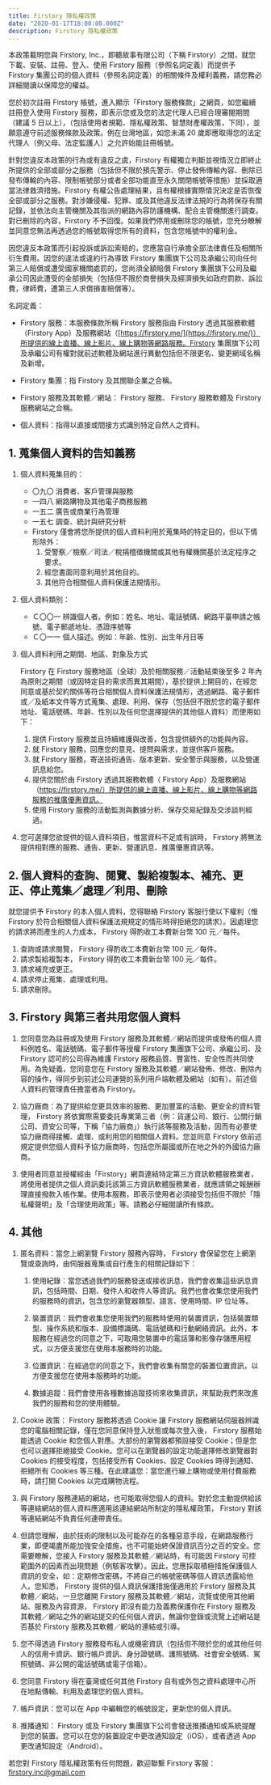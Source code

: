```yaml
---
title: Firstory 隱私權政策
date: "2020-01-17T18:00:00.000Z"
description: Firstory 隱私權政策
---
```


本政策載明您與 Firstory, Inc.，即聽故事有限公司（下稱 Firstory）之間，就您下載、安裝、註冊、登入、使用 Firstory 服務（參照名詞定義）而提供予 Firstory 集團公司的個人資料（參照名詞定義）的相關條件及權利義務，請您務必詳細閱讀以保障您的權益。

您於初次註冊 Firstory 帳號，進入顯示「Firstory 服務條款」之網頁，如您繼續註冊登入使用 Firstory 服務，即表示您或及您的法定代理人已經合理審閱期間（建議 5 日以上），（包括使用者規範、隱私權政策、智慧財產權政策，下同），並願意遵守前述服務條款及政策。例在台灣地區，如您未滿 20 歲即應取得您的法定代理人（例父母、法定監護人）之允許始能註冊帳號。

針對您違反本政策的行為或有違反之虞，Firstory 有權獨立判斷並視情況立即終止所提供的全部或部分之服務（包括但不限於預先警示、停止發佈傳輸內容、刪除已發布傳輸的內容、限制帳號部分或者全部功能直至永久關閉帳號等措施）並採取適當法律救濟措施。Firstory 有權公告處理結果，且有權根據實際情況決定是否恢復全部或部分之服務。對涉嫌侵權、犯罪、或及其他違反法律法規的行為將保存有關記錄，並依法向主管機關及其指派的網路內容防護機構、配合主管機關進行調查。對已刪除的內容，Firstory 不予回復。如果我們停用或刪除您的帳號，您充分瞭解並同意您無法再透過您的帳號取得您所有的資料，包含您帳號中的權利金。

因您違反本政策而引起投訴或訴訟索賠的，您應當自行承擔全部法律責任及相關所衍生費用。因您的違法或違約行為導致 Firstory 集團旗下公司及承繼公司向任何第三人賠償或遭受國家機關處罰的，您尚須全額賠償 Firstory 集團旗下公司及繼承公司因此遭受的全部損失（包括但不限於商譽損失及經濟損失如政府罰款、訴訟費，律師費，遭第三人求償損害賠償等）。

名詞定義：

- Firstory 服務：本服務條款所稱 Firstory 服務指由 Firstory 透過其服務軟體（Firstory App）及服務網站（[https://firstory.me/](https://firstory.me/)）所提供的線上直播、線上影片、線上購物等網路服務。Firstory 集團旗下公司及承繼公司有權對就前述軟體及網站進行異動包括但不限更名、變更網域名稱及新增。

- Firstory 集團：指 Firstory 及其關聯企業之合稱。

- Firstory 服務及其軟體／網站： Firstory 服務、 Firstory 服務軟體及 Firstory 服務網站之合稱。

- 個人資料：指得以直接或間接方式識別特定自然人之資料。

## 1. 蒐集個人資料的告知義務

1. 個人資料蒐集目的：

    - 〇九〇 消費者、客戶管理與服務
    - 一四八 網路購物及其他電子商務服務
    - 一五二 廣告或商業行為管理
    - 一五七 調查、統計與研究分析
    - Firstory 僅會將您所提供的個人資料利用於蒐集時的特定目的，但以下情形除外：
        1. 受警察／檢察／司法／稅捐稽徵機關或其他有權機關基於法定程序之要求。
        2. 經您書面同意利用於其他目的。
        3. 其他符合相關個人資料保護法規情形。
2. 個人資料類別：

    - Ｃ〇〇一 辨識個人者。例如：姓名、地址、電話號碼、網路平臺申請之帳號、電子郵遞地址、憑證序號等
    - Ｃ〇一一 個人描述。例如：年齡、性別、出生年月日等

3. 個人資料利用之期間、地區、對象及方式

    Firstory 在 Firstory 服務地區（全球）及於相關服務／活動結束後至多 2 年內為原則之期間（或因特定目的需求而異其期間），基於提供上開目的，在經您同意或基於契約關係等符合相關個人資料保護法規情形，透過網路、電子郵件或／及紙本文件等方式蒐集、處理、利用、保存（包括但不限於您的電子郵件地址、電話號碼、年齡、性別以及任何您選擇提供的其他個人資料）而使用如下：

    1. 提供 Firstory 服務並且持續維護與改善，包含提供額外的功能與內容。
    2. 就 Firstory 服務，回應您的意見、提問與需求，並提供客戶服務。
    3. 就 Firstory 服務，寄送技術通告、版本更新、安全警示與服務，以及營運訊息給您。
    4. 提供您關於由 Firstory 透過其服務軟體（ Firstory App）及服務網站（https://firstory.me/）所提供的線上直播、線上影片、線上購物等網路服務的推廣優惠資訊。
    5. 使用 Firstory 服務的活動監測與數據分析、保存交易紀錄及交涉談判經過。

4. 您可選擇您欲提供的個人資料項目，惟當資料不足或有誤時， Firstory 將無法提供相對應的服務、通告、更新、營運訊息、推廣優惠資訊等。

## 2. 個人資料的查詢、閱覽、製給複製本、補充、更正、停止蒐集／處理／利用、刪除

就您提供予 Firstory 的本人個人資料，您得聯絡 Firstory 客服行使以下權利（惟 Firstory 於符合相關個人資料保護法規規定的情形時得拒絕您的請求）。因處理您的請求將而產生的人力成本， Firstory 得酌收工本費新台幣 100 元／每件。

1. 查詢或請求閱覽， Firstory 得酌收工本費新台幣 100 元／每件。
2. 請求製給複製本， Firstory 得酌收工本費新台幣 100 元／每件。
3. 請求補充或更正。
4. 請求停止蒐集、處理或利用。
5. 請求刪除。

## 3. Firstory 與第三者共用您個人資料

1. 您同意您為註冊或及使用 Firstory 服務及其軟體／網站而提供或發佈的個人資料例姓名、電話號碼、電子郵件等授權 Firstory 集團旗下公司、承繼公司、及 Firstory 認可的公司得為維護 Firstory 服務品質、豐富性、安全性而共同使用。為免疑義，您同意您在 Firstory 服務及其軟體／網站發佈、修改、刪除內容的操作，得同步到前述公司運營的系列用戶端軟體及網站（如有）。前述個人資料的管理責任擔當者為 Firstory。

2. 協力廠商：為了提供給您更具效率的服務、更加豐富的活動、更安全的資料管理， Firstory 將依實際需要委託專業第三者（例：貨運公司、銀行、公關行銷公司、資安公司等，下稱「協力廠商」）執行該等服務及活動，因而有必要使協力廠商得接觸、處理、或利用您的相關個人資料。您並同意 Firstory 依前述規定提供您個人資料予協力廠商時，包括您所屬國或所在地之外的外國協力廠商。

3. 使用者同意並授權經由「Firstory」網頁連結特定第三方資訊軟體服務業者，將使用者提供之個人資訊委託該第三方資訊軟體服務業者，就應請領之報酬辦理直接撥款入帳作業。使用本服務，即表示使用者必須接受包括但不限於「隱私權聲明」及「合理使用政策」等。請務必仔細閱讀所有條款。

## 4. 其他

1. 匿名資料：當您上網瀏覽 Firstory 服務內容時， Firstory 會保留您在上網瀏覽或查詢時，由伺服器蒐集或自行產生的相關記錄如下：

    1. 使用紀錄：當您透過我們的服務發送或接收訊息，我們會收集這些訊息資訊，包括時間、日期、發件人和收件人等資訊。我們也會收集您使用我們的服務時的資訊，包含您的瀏覽器類型、語言、使用時間、IP 位址等。

    2. 裝置資訊：我們會收集您使用我們的服務時使用的裝置資訊，包括裝置類型、操作系統和版本、設備標識碼、電話號碼和行動網絡資訊。此外，本服務在經過您的同意之下，可取用您裝置中的電話簿和影像存儲應用程式，以方便支援您在使用本服務時的功能。

    3. 位置資訊：在經過您的同意之下，我們會收集有關您的裝置位置資訊，以方便支援您在使用本服務時的功能。

    4. 數據追蹤：我們會使用各種數據追蹤技術來收集資訊，來幫助我們來改進我們的服務和您的使用體驗。

2. Cookie 政策： Firstory 服務將透過 Cookie 讓 Firstory 服務網站伺服器辨識您的電腦相關記錄，僅在您同意保持登入狀態或每次登入後， Firstory 服務始能透過 Cookie 和您個人對應。大部份的瀏覽器都預設接受 Cookie；但是您也可以選擇拒絕接受 Cookie。您可以在瀏覽器的設定功能選擇修改瀏覽器對 Cookies 的接受程度，包括接受所有 Cookies、設定 Cookies 時得到通知、拒絕所有 Cookies 等三種。在此建議您：當您進行線上購物或使用付費服務時，請打開 Cookies 以完成購物流程。

3. 與 Firstory 服務連結的網站，也可能取得您個人的資料。對於您主動提供給該等連結網站的個人資料應適用該連結網站所制定的隱私權政策， Firstory 對該等連結網站不負責任何連帶責任。

4. 但請您理解，由於技術的限制以及可能存在的各種惡意手段，在網路服務行業，即便竭盡所能加強安全措施，也不可能始終保證資訊百分之百的安全。您需要瞭解，您接入 Firstory 服務及其軟體／網站時，有可能因 Firstory 可控範圍外的因素而出現問題（例駭客攻擊）。因此，您應採取積極措施保護個人資訊的安全，如：定期修改密碼，不將自己的帳號密碼等個人資訊透露給他人。您知悉， Firstory 提供的個人資訊保護措施僅適用於 Firstory 服務及其軟體／網站，一旦您離開 Firstory 服務及其軟體／網站，流覽或使用其他網站、服務及內容資源， Firstory 即沒有能力及義務保護你在 Firstory 服務及其軟體／網站之外的網站提交的任何個人資訊，無論你登錄或流覽上述網站是否基於 Firstory 服務及其軟體／網站的連結或引導。

5. 您不得透過 Firstory 服務發布私人或機密資訊（包括但不限於您的或其他任何人的信用卡資訊、銀行帳戶資訊、身分證號碼、護照號碼、社會安全號碼、駕照號碼、非公開的電話號碼或電子信箱）。

6. 您同意 Firstory 得在臺灣或任何其他 Firstory 自有或外包之資料處理中心所在地點傳輸、利用及處理您的個人資料。

7. 帳戶資訊：您可以在 App 中編輯您的帳號設定，更新您的個人資訊。

8. 推播通知： Firstory 或及 Firstory 集團旗下公司會發送推播通知或系統提醒到您的裝置。您可以在您的裝置設定中更改通知設定（iOS），或者透過 App 更改通知設定（Android）。

若您對 Firstory 隱私權政策有任何問題，歡迎聯繫 Firstory 客服：[firstory.inc@gmail.com](mailto:firstory.inc@gmail.com)
